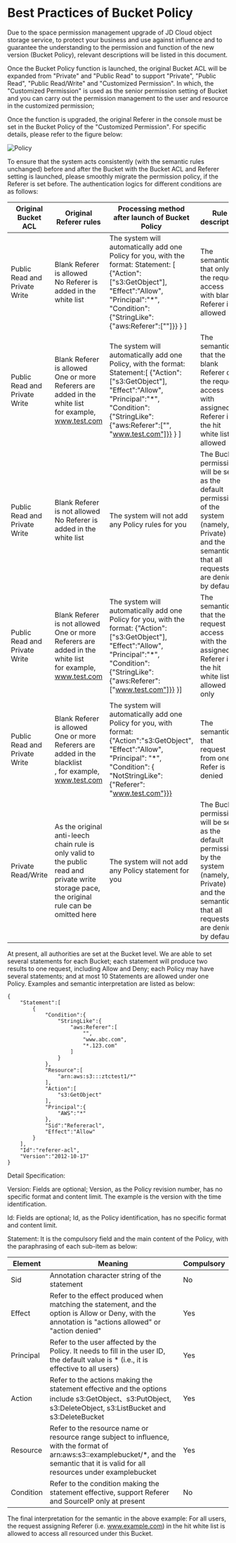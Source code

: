 # Best Practices of Bucket Policy

Due to the space permission management upgrade of JD Cloud object storage service, to protect your business and use against influence and to guarantee the understanding to the permission and function of the new version (Bucket Policy), relevant descriptions will be listed in this document.

Once the Bucket Policy function is launched, the original Bucket ACL will be expanded from "Private" and "Public Read" to support "Private", "Public Read", "Public Read/Write" and "Customized Permission". In which, the "Customized Permission" is used as the senior permission setting of Bucket and you can carry out the permission management to the user and resource in the customized permission;

Once the function is upgraded, the original Referer in the console must be set in the Bucket Policy of the "Customized Permission". For specific details, please refer to the figure below:

![Policy](https://github.com/jdcloudcom/cn/blob/edit/image/Object-Storage-Service/OSS-074.png)

To ensure that the system acts consistently (with the semantic rules unchanged) before and after the Bucket with the Bucket ACL and  Referer setting is launched, please smoothly migrate the permission policy, if the Referer is set before. The authentication logics for different conditions are as follows:

|Original Bucket ACL|Original Referer rules| Processing method after launch of Bucket Policy|Rule description|
|-|-|-|-|
|Public Read and Private Write|Blank Referer is allowed<br>No Referer is added in the white list|The system will automatically add one Policy for you, with the format: Statement: [ {"Action":["s3:GetObject"], "Effect":"Allow", "Principal":"*", "Condition":{"StringLike":{"aws:Referer":[""]}} } ]|The semantic is that only the request access with blank Referer is allowed|
|Public Read and Private Write|Blank Referer is allowed<br> One or more Referers are added in the white list<br>for example, www.test.com|The system will automatically add one Policy, with the format: Statement:[ {"Action":["s3:GetObject"], "Effect":"Allow", "Principal":"*", "Condition":{"StringLike":{"aws:Referer":["", "www.test.com"]}} } ]|The semantic is that the blank Referer or the request access with assigned Referer in the hit white list is allowed|
|Public Read and Private Write|Blank Referer is not allowed<br>No Referer is added in the white list|The system will not add any Policy rules for you|The Bucket permission will be set as the default permission of the system (namely, Private) and the semantic is that all requests are denied by default|
|Public Read and Private Write|Blank Referer is not allowed <br>One or more Referers are added in the white list<br>for example, www.test.com|The system will automatically add one Policy for you, with the format: {"Action":["s3:GetObject"], "Effect":"Allow", "Principal":"*", "Condition":{"StringLike":{"aws:Referer":["www.test.com"]}} }]|The semantic is that the request access with the assigned Referer in the hit white list is allowed only|
|Public Read and Private Write|Blank Referer is allowed<br>One or more Referers are added in the blacklist<br>, for example, www.test.com|The system will automatically add one Policy for you, with format: {"Action":"s3:GetObject", "Effect":"Allow", "Principal": "*", "Condition": { "NotStringLike": {"Referer": "www.test.com"}}}|The semantic is that request from one Refer is denied|
|Private Read/Write|As the original anti-leech chain rule is only valid to the public read and private write storage pace, the original rule can be omitted here|The system will not add any Policy statement for you|The Bucket permission will be set as the default permission by the system (namely, Private) and the semantic is that all requests are denied by default|

At present, all authorities are set at the Bucket level. We are able to set several statements for each Bucket; each statement will produce two results to one request, including Allow and Deny; each Policy may have several statements; and at most 10 Statements are allowed under one Policy. Examples and semantic interpretation are listed as below:
```
{
    "Statement":[
        {
            "Condition":{
                "StringLike":{
                    "aws:Referer":[
                        "",
                        "www.abc.com",
                        "*.123.com"
                    ]
                }
            },
            "Resource":[
                "arn:aws:s3:::ztctest1/*"
            ],
            "Action":[
                "s3:GetObject"
            ],
            "Principal":{
                "AWS":"*"
            },
            "Sid":"Refereracl",
            "Effect":"Allow"
        }
    ],
    "Id":"referer-acl",
    "Version":"2012-10-17"
}
```

Detail Specification:

Version: Fields are optional; Version, as the Policy revision number, has no specific format and content limit. The example is the version with the time identification.

Id: Fields are optional; Id, as the Policy identification, has no specific format and content limit.

Statement: It is the compulsory field and the main content of the Policy, with the paraphrasing of each sub-item as below:

|Element|Meaning|Compulsory|
|-|-|-|
|Sid|Annotation character string of the statement|No|
|Effect|Refer to the effect produced when matching the statement, and the option is Allow or Deny, with the annotation is "actions allowed" or "action denied"|Yes|
|Principal|Refer to the user affected by the Policy. It needs to fill in the user ID, the default value is * (i.e., it is effective to all users)|Yes|
|Action|Refer to the actions making the statement effective and the options include s3:GetObject、s3:PutObject, s3:DeleteObject, s3:ListBucket and s3:DeleteBucket|Yes|
|Resource|Refer to the resource name or resource range subject to influence, with the format of arn:aws:s3::examplebucket/*, and the semantic that it is valid for all resources under examplebucket|Yes|
|Condition|Refer to the condition making the statement effective, support Referer and SourceIP only at present|No|

The final interpretation for the semantic in the above example: For all users, the request assigning Referer (i.e. www.example.com) in the hit white list is allowed to access all resourced under this Bucket.
